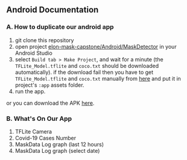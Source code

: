 ## Android Documentation

### A. How to duplicate our android app
1. git clone this repository
2. open project [elon-mask-capstone/Android/MaskDetector](https://github.com/ArtzS/elon-mask-capstone/tree/main/Android/MaskDetector) in your Android Studio
3. select `Build tab > Make Project`, and wait for a minute (the `TFLite_Model.tflite` and `coco.txt` should be downloaded automatically). if the download fail then you have to get `TFLite_Model.tflite` and `coco.txt` manually from [here](https://drive.google.com/file/d/10wp5v2aw8lVLLdQ0072JxyAc5BDIqZJ-/view?usp=sharing) and put it in project's `:app` assets folder.
4. run the app.

or you can download the APK [here](https://drive.google.com/file/d/1Sm26ATzb3vJTfiqDck2nnsYLla8-qCjn/view?usp=sharing).


### B. What's On Our App
1. TFLite Camera
2. Covid-19 Cases Number
3. MaskData Log graph (last 12 hours)
4. MaskData Log graph (select date)

